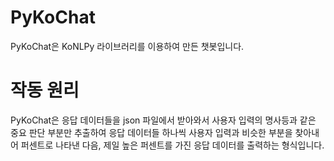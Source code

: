 # PyKoChat
PyKoChat은 KoNLPy 라이브러리를 이용하여 만든 챗봇입니다.
# 작동 원리
PyKoChat은 응답 데이터들을 json 파일에서 받아와서 사용자 입력의 명사등과 같은 중요 판단 부분만 추출하여 응답 데이터들 하나씩 사용자 입력과 비슷한 부분을 찾아내어 퍼센트로 나타낸 다음, 제일 높은 퍼센트를 가진 응답 데이터를 출력하는 형식입니다.